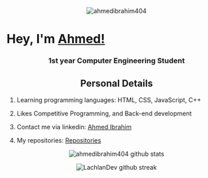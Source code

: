 <div align="center">
<img src="https://komarev.com/ghpvc/?username=ahmedibrahim404&label=Profile%20views&color=0e75b6&style=flat" alt="ahmedibrahim404" />
</div>

# Hey, I'm [Ahmed!](https://github.com/ahmedibrahim404)

<h3 align="center">1st year Computer Engineering Student</h3>
<h2 align="center">Personal Details</h2>
<p align="center">
	
	
1. Learning programming languages: HTML, CSS, JavaScript, C++ 

2. Likes Competitive Programming, and Back-end development

4. Contact me via linkedin: <a href = "https://www.linkedin.com/in/ahmedibrahim404/" target="blank">Ahmed Ibrahim</a>

7. My repositories: <a href= "https://github.com/ahmedibrahim404?tab=repositories" target="blank"> Repositories</a>


</p>


<div align="center">

![ahmedibrahim404 github stats](https://github-readme-stats.vercel.app/api?username=ahmedibrahim404&show_icons=true&theme=radical&count_private=true&include_all_commits=true)


![LachlanDev github streak](https://github-readme-streak-stats.herokuapp.com/?user=ahmedibrahim404&theme=radical&include_all_commits=true&count_private=true)


</div>
